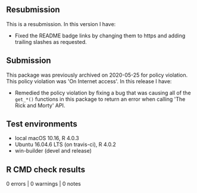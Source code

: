 ## Resubmission
This is a resubmission. In this version I have:

* Fixed the README badge links by changing them to https and adding trailing
slashes as requested.

## Submission
This package was previously archived on 2020-05-25 for policy violation. This
policy violation was 'On Internet access'. In this release I have:

* Remedied the policy violation by fixing a bug that was causing all of the
`get_*()` functions in this package to return an error when calling 'The Rick
and Morty' API.

## Test environments
* local macOS 10.16, R 4.0.3
* Ubuntu 16.04.6 LTS (on travis-ci), R 4.0.2
* win-builder (devel and release)

## R CMD check results

0 errors | 0 warnings | 0 notes
